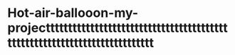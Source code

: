 # Hot-air-ballooon-my-projectttttttttttttttttttttttttttttttttttttttttttttttttttttttttttttttttttttttttt